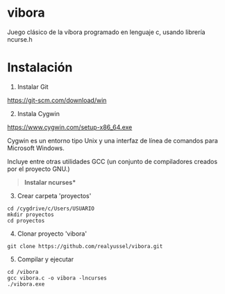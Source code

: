 # vibora

Juego clásico de la víbora programado en lenguaje c, usando librería ncurse.h

# Instalación

1. Instalar Git

https://git-scm.com/download/win

2. Instala Cygwin

https://www.cygwin.com/setup-x86_64.exe

Cygwin es un entorno tipo Unix y una interfaz de línea de comandos para Microsoft Windows.

Incluye entre otras utilidades GCC (un conjunto de compiladores creados por el proyecto GNU.)

> __Instalar ncurses*__

3. Crear carpeta 'proyectos'

```
cd /cygdrive/c/Users/USUARIO
mkdir proyectos
cd proyectos
```

4. Clonar proyecto 'vibora'

```
git clone https://github.com/realyussel/vibora.git
```

5. Compilar y ejecutar

```
cd /vibora
gcc vibora.c -o vibora -lncurses
./vibora.exe
```
